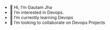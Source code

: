 - 👋 Hi, I’m Gautam Jha
- 👀 I’m interested in Devops.
- 🌱 I’m currently learning Devops 
- 💞️ I’m looking to collaborate on Devops Projects

<!---
gautamjha2002/gautamjha2002 is a ✨ special ✨ repository because its `README.md` (this file) appears on your GitHub profile.
You can click the Preview link to take a look at your changes.
--->
